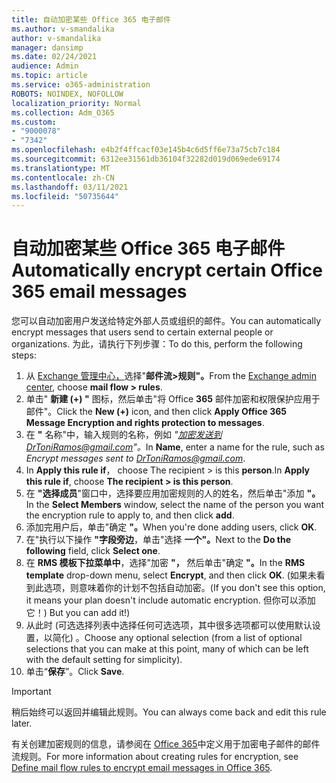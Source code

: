 ```yaml
---
title: 自动加密某些 Office 365 电子邮件
ms.author: v-smandalika
author: v-smandalika
manager: dansimp
ms.date: 02/24/2021
audience: Admin
ms.topic: article
ms.service: o365-administration
ROBOTS: NOINDEX, NOFOLLOW
localization_priority: Normal
ms.collection: Adm_O365
ms.custom:
- "9000078"
- "7342"
ms.openlocfilehash: e4b2f4ffcacf03e145b4c6d5ff6e73a75cb7c184
ms.sourcegitcommit: 6312ee31561db36104f32282d019d069ede69174
ms.translationtype: MT
ms.contentlocale: zh-CN
ms.lasthandoff: 03/11/2021
ms.locfileid: "50735644"
---
```

# <a name="automatically-encrypt-certain-office-365-email-messages"></a><span data-ttu-id="c8446-102">自动加密某些 Office 365 电子邮件</span><span class="sxs-lookup"><span data-stu-id="c8446-102">Automatically encrypt certain Office 365 email messages</span></span>

<span data-ttu-id="c8446-103">您可以自动加密用户发送给特定外部人员或组织的邮件。</span><span class="sxs-lookup"><span data-stu-id="c8446-103">You can automatically encrypt messages that users send to certain external people or organizations.</span></span> <span data-ttu-id="c8446-104">为此，请执行下列步骤：</span><span class="sxs-lookup"><span data-stu-id="c8446-104">To do this, perform the following steps:</span></span>

1. <span data-ttu-id="c8446-105">从 [Exchange 管理中心，](https://outlook.office365.com/ecp/)选择"**邮件流>规则"。**</span><span class="sxs-lookup"><span data-stu-id="c8446-105">From the [Exchange admin center](https://outlook.office365.com/ecp/), choose **mail flow > rules**.</span></span> 
2. <span data-ttu-id="c8446-106">单击" **新建 (+) "** 图标，然后单击"将 Office **365** 邮件加密和权限保护应用于邮件"。</span><span class="sxs-lookup"><span data-stu-id="c8446-106">Click the **New (+)** icon, and then click **Apply Office 365 Message Encryption and rights protection to messages**.</span></span>
3. <span data-ttu-id="c8446-107">在 **"** 名称"中，输入规则的名称，例如 *"加密发送到DrToniRamos@gmail.com"。*</span><span class="sxs-lookup"><span data-stu-id="c8446-107">In **Name**, enter a name for the rule, such as *Encrypt messages sent to DrToniRamos@gmail.com*.</span></span>
4. <span data-ttu-id="c8446-108">In **Apply this rule if**， choose The recipient > is this **person**.</span><span class="sxs-lookup"><span data-stu-id="c8446-108">In **Apply this rule if**, choose **The recipient > is this person**.</span></span> 
5. <span data-ttu-id="c8446-109">在 **"选择成员**"窗口中，选择要应用加密规则的人的姓名，然后单击"添加 **"。**</span><span class="sxs-lookup"><span data-stu-id="c8446-109">In the **Select Members** window, select the name of the person you want the encryption rule to apply to, and then click **add**.</span></span> 
6. <span data-ttu-id="c8446-110">添加完用户后，单击"确定 **"。**</span><span class="sxs-lookup"><span data-stu-id="c8446-110">When you're done adding users, click **OK**.</span></span>
7. <span data-ttu-id="c8446-111">在"执行以下操作 **"字段旁边**，单击"选择 **一个"。**</span><span class="sxs-lookup"><span data-stu-id="c8446-111">Next to the **Do the following** field, click **Select one**.</span></span> 
8. <span data-ttu-id="c8446-112">在 **RMS 模板下拉菜单中**，选择"加密 **"，** 然后单击"确定 **"。**</span><span class="sxs-lookup"><span data-stu-id="c8446-112">In the **RMS template** drop-down menu, select **Encrypt**, and then click **OK**.</span></span> <span data-ttu-id="c8446-113"> (如果未看到此选项，则意味着你的计划不包括自动加密。</span><span class="sxs-lookup"><span data-stu-id="c8446-113">(If you don't see this option, it means your plan doesn't include automatic encryption.</span></span> <span data-ttu-id="c8446-114">但你可以添加它！) </span><span class="sxs-lookup"><span data-stu-id="c8446-114">But you can add it!)</span></span>
9. <span data-ttu-id="c8446-115">从此时 (可选选择列表中选择任何可选选项，其中很多选项都可以使用默认设置，以简化) 。</span><span class="sxs-lookup"><span data-stu-id="c8446-115">Choose any optional selection (from a list of optional selections that you can make at this point, many of which can be left with the default setting for simplicity).</span></span>
10. <span data-ttu-id="c8446-116">单击“**保存**”。</span><span class="sxs-lookup"><span data-stu-id="c8446-116">Click **Save**.</span></span>

> [!IMPORTANT]
> <span data-ttu-id="c8446-117">稍后始终可以返回并编辑此规则。</span><span class="sxs-lookup"><span data-stu-id="c8446-117">You can always come back and edit this rule later.</span></span>

<span data-ttu-id="c8446-118">有关创建加密规则的信息，请参阅在 [Office 365](https://docs.microsoft.com/microsoft-365/compliance/define-mail-flow-rules-to-encrypt-email)中定义用于加密电子邮件的邮件流规则。</span><span class="sxs-lookup"><span data-stu-id="c8446-118">For more information about creating rules for encryption, see [Define mail flow rules to encrypt email messages in Office 365](https://docs.microsoft.com/microsoft-365/compliance/define-mail-flow-rules-to-encrypt-email).</span></span>

